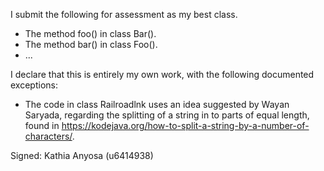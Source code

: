 I submit the following for assessment as my best class.

* The method foo() in class Bar().
* The method bar() in class Foo().
* ...

I declare that this is entirely my own work, with the following documented exceptions:

* The code in class Railroadlnk uses an idea suggested by Wayan Saryada, regarding the splitting of a string in to parts of equal length, found in https://kodejava.org/how-to-split-a-string-by-a-number-of-characters/.

Signed: Kathia Anyosa (u6414938)